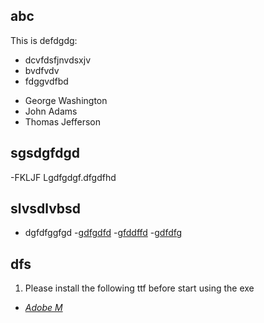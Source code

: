 
## abc
  This is defdgdg:
* dcvfdsfjnvdsxjv
* bvdfvdv
* fdggvdfbd
- George Washington
- John Adams
- Thomas Jefferson


## sgsdgfdgd
-FKLJF Lgdfgdgf.dfgdfhd

## slvsdlvbsd
- dgfdfggfgd
-[gdfgdfd](www.google.com)
-[gfddffd](www.yahoo.com)
-[gdfdfg](www.yahoo.com)

## dfs
1. Please install the following ttf before start using the exe
* _[Adobe M](www.yahoo.com)_
